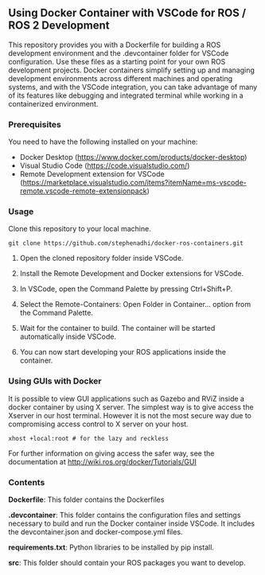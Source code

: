 ## Using Docker Container with VSCode for ROS / ROS 2 Development
This repository provides you with a Dockerfile for building a ROS development environment and the .devcontainer folder for VSCode configuration. Use these files as a starting point for your own ROS development projects. Docker containers simplify setting up and managing development environments across different machines and operating systems, and with the VSCode integration, you can take advantage of many of its features like debugging and integrated terminal while working in a containerized environment.

### Prerequisites
You need to have the following installed on your machine:

- Docker Desktop (https://www.docker.com/products/docker-desktop)
- Visual Studio Code (https://code.visualstudio.com/)
- Remote Development extension for VSCode (https://marketplace.visualstudio.com/items?itemName=ms-vscode-remote.vscode-remote-extensionpack)

### Usage

Clone this repository to your local machine.

    git clone https://github.com/stephenadhi/docker-ros-containers.git

1. Open the cloned repository folder inside VSCode.

2. Install the Remote Development and Docker extensions for VSCode.

3. In VSCode, open the Command Palette by pressing Ctrl+Shift+P. 
4. Select the Remote-Containers: Open Folder in Container... option from the Command Palette.

5. Wait for the container to build. The container will be started automatically inside VSCode.
6. You can now start developing your ROS applications inside the container.

### Using GUIs with Docker
It is possible to view GUI applications such as Gazebo and RViZ inside a docker container by using X server. The simplest way is to give access the Xserver in our host terminal. However it is not the most secure way due to compromising access control to X server on your host. 

    xhost +local:root # for the lazy and reckless

For further information on giving access the safer way, see the documentation  at http://wiki.ros.org/docker/Tutorials/GUI

### Contents

**Dockerfile**: This folder contains the Dockerfiles 

**.devcontainer**: This folder contains the configuration files and settings necessary to build and run the Docker container inside VSCode. It includes the devcontainer.json and docker-compose.yml files.

**requirements.txt**: Python libraries to be installed by pip install.

**src**: This folder should contain your ROS packages you want to develop.
